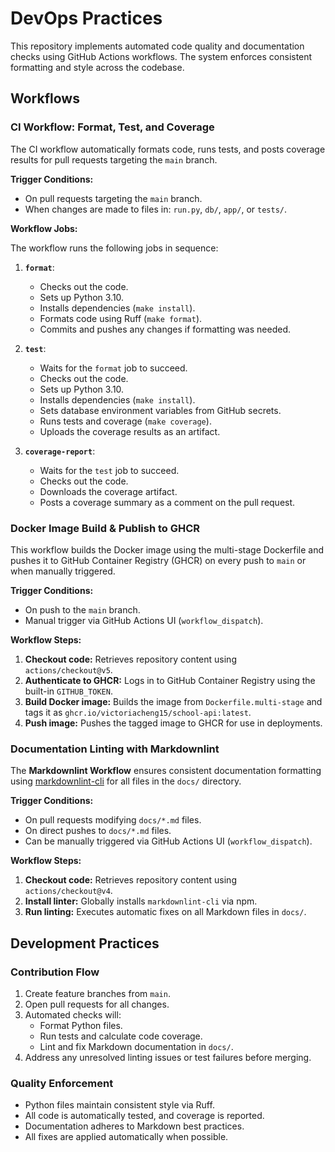 # DevOps Practices

This repository implements automated code quality and documentation checks using GitHub Actions workflows. The system enforces consistent formatting and style across the codebase.


## Workflows

### CI Workflow: Format, Test, and Coverage

The CI workflow automatically formats code, runs tests, and posts coverage results for pull requests targeting the `main` branch.

**Trigger Conditions:**

- On pull requests targeting the `main` branch.
- When changes are made to files in: `run.py`, `db/`, `app/`, or `tests/`.

**Workflow Jobs:**

The workflow runs the following jobs in sequence:

1. **`format`**:
    - Checks out the code.
    - Sets up Python 3.10.
    - Installs dependencies (`make install`).
    - Formats code using Ruff (`make format`).
    - Commits and pushes any changes if formatting was needed.

2. **`test`**:
    - Waits for the `format` job to succeed.
    - Checks out the code.
    - Sets up Python 3.10.
    - Installs dependencies (`make install`).
    - Sets database environment variables from GitHub secrets.
    - Runs tests and coverage (`make coverage`).
    - Uploads the coverage results as an artifact.

3. **`coverage-report`**:
    - Waits for the `test` job to succeed.
    - Checks out the code.
    - Downloads the coverage artifact.
    - Posts a coverage summary as a comment on the pull request.

### Docker Image Build & Publish to GHCR

This workflow builds the Docker image using the multi-stage Dockerfile and pushes it to GitHub Container Registry (GHCR) on every push to `main` or when manually triggered.

**Trigger Conditions:**

- On push to the `main` branch.
- Manual trigger via GitHub Actions UI (`workflow_dispatch`).

**Workflow Steps:**

1. **Checkout code:** Retrieves repository content using `actions/checkout@v5`.
2. **Authenticate to GHCR:** Logs in to GitHub Container Registry using the built-in `GITHUB_TOKEN`.
3. **Build Docker image:** Builds the image from `Dockerfile.multi-stage` and tags it as `ghcr.io/victoriacheng15/school-api:latest`.
4. **Push image:** Pushes the tagged image to GHCR for use in deployments.

### Documentation Linting with Markdownlint

The **Markdownlint Workflow** ensures consistent documentation formatting using [markdownlint-cli](https://github.com/igorshubovych/markdownlint-cli) for all files in the `docs/` directory.

**Trigger Conditions:**

- On pull requests modifying `docs/*.md` files.
- On direct pushes to `docs/*.md` files.
- Can be manually triggered via GitHub Actions UI (`workflow_dispatch`).

**Workflow Steps:**

1. **Checkout code:** Retrieves repository content using `actions/checkout@v4`.
2. **Install linter:** Globally installs `markdownlint-cli` via npm.
3. **Run linting:** Executes automatic fixes on all Markdown files in `docs/`.

## Development Practices

### Contribution Flow

1. Create feature branches from `main`.
2. Open pull requests for all changes.
3. Automated checks will:
    - Format Python files.
    - Run tests and calculate code coverage.
    - Lint and fix Markdown documentation in `docs/`.
4. Address any unresolved linting issues or test failures before merging.

### Quality Enforcement

- Python files maintain consistent style via Ruff.
- All code is automatically tested, and coverage is reported.
- Documentation adheres to Markdown best practices.
- All fixes are applied automatically when possible.
